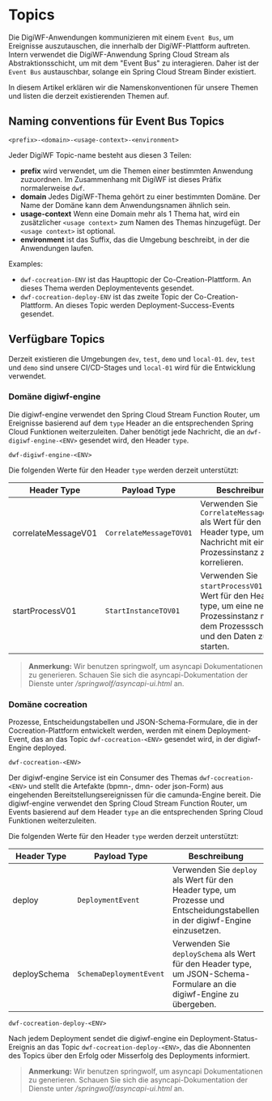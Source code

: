 # Topics


Die DigiWF-Anwendungen kommunizieren mit einem `Event Bus`, um Ereignisse auszutauschen, die innerhalb der DigiWF-Plattform auftreten.
Intern verwendet die DigiWF-Anwendung Spring Cloud Stream als Abstraktionsschicht, um mit dem "Event Bus" zu interagieren. Daher ist der `Event Bus` austauschbar, solange ein Spring Cloud Stream Binder existiert.

In diesem Artikel erklären wir die Namenskonventionen für unsere Themen und listen die derzeit existierenden Themen auf.

## Naming conventions für Event Bus Topics

```
<prefix>-<domain>-<usage-context>-<environment>
```

Jeder DigiWF Topic-name besteht aus diesen 3 Teilen:

- **prefix** wird verwendet, um die Themen einer bestimmten Anwendung zuzuordnen. Im Zusammenhang mit DigiWF ist dieses Präfix normalerweise `dwf`.
- **domain** Jedes DigiWF-Thema gehört zu einer bestimmten Domäne. Der Name der Domäne kann dem Anwendungsnamen ähnlich sein.
- **usage-context** Wenn eine Domain mehr als 1 Thema hat, wird ein zusätzlicher `<usage context>` zum Namen des Themas hinzugefügt. Der `<usage context>` ist optional.
- **environment** ist das Suffix, das die Umgebung beschreibt, in der die Anwendungen laufen.

Examples:

- `dwf-cocreation-ENV` ist das Haupttopic der Co-Creation-Plattform. An dieses Thema werden Deploymentevents gesendet.
- `dwf-cocreation-deploy-ENV` ist das zweite Topic der Co-Creation-Plattform. An dieses Topic werden Deployment-Success-Events gesendet.

## Verfügbare Topics

Derzeit existieren die Umgebungen `dev`, `test`, `demo` und `local-01`. `dev`, `test` und `demo` sind unsere CI/CD-Stages und `local-01` wird für die Entwicklung verwendet.

### Domäne digiwf-engine

Die digiwf-engine verwendet den Spring Cloud Stream Function Router, um Ereignisse basierend auf dem `type` Header an die entsprechenden Spring Cloud Funktionen weiterzuleiten.
Daher benötigt jede Nachricht, die an `dwf-digiwf-engine-<ENV>` gesendet wird, den Header `type`.

```
dwf-digiwf-engine-<ENV>
```

Die folgenden Werte für den Header `type` werden derzeit unterstützt:

| Header Type         | Payload Type            | Beschreibung                                                                                                                                   |
|---------------------|-------------------------|------------------------------------------------------------------------------------------------------------------------------------------------|
| correlateMessageV01 | `CorrelateMessageTOV01` | Verwenden Sie `CorrelateMessageTOV01` als Wert für den Header type, um eine Nachricht mit einer Prozessinstanz zu korrelieren.                 |
| startProcessV01     | `StartInstanceTOV01`    | Verwenden Sie `startProcessV01` als Wert für den Header type, um eine neue Prozessinstanz mit dem Prozessschlüssel und den Daten zu starten.   |


> **Anmerkung:**
> Wir benutzen springwolf, um asyncapi Dokumentationen zu generieren. Schauen Sie sich die asyncapi-Dokumentation der Dienste unter */springwolf/asyncapi-ui.html* an.

### Domäne cocreation

Prozesse, Entscheidungstabellen und JSON-Schema-Formulare, die in der Cocreation-Plattform entwickelt werden, werden mit einem Deployment-Event, das an das Topic `dwf-cocreation-<ENV>` gesendet wird, in der digiwf-Engine deployed.

```
dwf-cocreation-<ENV>
```

Der digiwf-engine Service ist ein Consumer des Themas `dwf-cocreation-<ENV>` und stellt die Artefakte (bpmn-, dmn- oder json-Form) aus eingehenden Bereitstellungsereignissen für die camunda-Engine bereit.
Die digiwf-engine verwendet den Spring Cloud Stream Function Router, um Events basierend auf dem Header `type` an die entsprechenden Spring Cloud Funktionen weiterzuleiten.

Die folgenden Werte für den Header `type` werden derzeit unterstützt:

| Header Type    | Payload Type            | Beschreibung                                                                                                                   |
|----------------|-------------------------|--------------------------------------------------------------------------------------------------------------------------------|
| deploy         | `DeploymentEvent`       | Verwenden Sie `deploy` als Wert für den Header type, um Prozesse und Entscheidungstabellen in der digiwf-Engine einzusetzen.   |
| deploySchema   | `SchemaDeploymentEvent` | Verwenden Sie `deploySchema` als Wert für den Header type, um JSON-Schema-Formulare an die digiwf-Engine zu übergeben.         |

```
dwf-cocreation-deploy-<ENV>
```

Nach jedem Deployment sendet die digiwf-engine ein Deployment-Status-Ereignis an das Topic `dwf-cocreation-deploy-<ENV>`, das die Abonnenten des Topics über den Erfolg oder Misserfolg des Deployments informiert.

> **Anmerkung:**
> Wir benutzen springwolf, um asyncapi Dokumentationen zu generieren. Schauen Sie sich die asyncapi-Dokumentation der Dienste unter */springwolf/asyncapi-ui.html* an.
